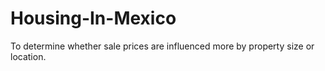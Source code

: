 # Housing-In-Mexico
To determine whether sale prices are influenced more by property size or location.
